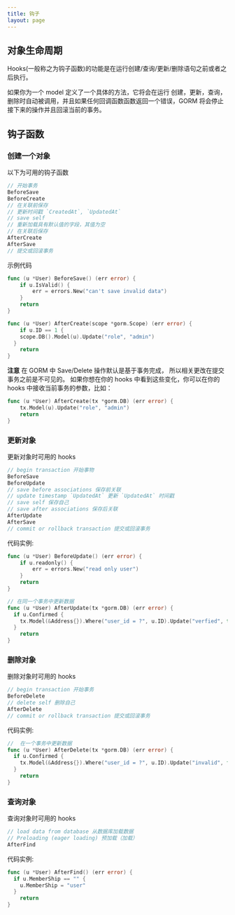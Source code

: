 ```yaml
---
title: 钩子
layout: page
---
```


## 对象生命周期

Hooks(一般称之为钩子函数)的功能是在运行创建/查询/更新/删除语句之前或者之后执行。

如果你为一个 model 定义了一个具体的方法，它将会在运行 创建，更新，查询，删除时自动被调用，并且如果任何回调函数函数返回一个错误，GORM 将会停止接下来的操作并且回滚当前的事务。

## 钩子函数

### 创建一个对象

以下为可用的钩子函数

```go
// 开始事务
BeforeSave
BeforeCreate
// 在关联前保存
// 更新时间戳 `CreatedAt`, `UpdatedAt`
// save self
// 重新加载具有默认值的字段，其值为空
// 在关联后保存
AfterCreate
AfterSave
// 提交或回滚事务
```

示例代码

```go
func (u *User) BeforeSave() (err error) {
    if u.IsValid() {
        err = errors.New("can't save invalid data")
    }
    return
}

func (u *User) AfterCreate(scope *gorm.Scope) (err error) {
    if u.ID == 1 {
    scope.DB().Model(u).Update("role", "admin")
  }
    return
}
```

**注意** 在 GORM 中 Save/Delete 操作默认是基于事务完成， 所以相关更改在提交事务之前是不可见的。 如果你想在你的 hooks 中看到这些变化，你可以在你的 hooks 中接收当前事务的参数，比如：

```go
func (u *User) AfterCreate(tx *gorm.DB) (err error) {
    tx.Model(u).Update("role", "admin")
    return
}
```

### 更新对象

更新对象时可用的 hooks

```go
// begin transaction 开始事物
BeforeSave
BeforeUpdate
// save before associations 保存前关联
// update timestamp `UpdatedAt` 更新 `UpdatedAt` 时间戳
// save self 保存自己
// save after associations 保存后关联
AfterUpdate
AfterSave
// commit or rollback transaction 提交或回滚事务
```

代码实例:

```go
func (u *User) BeforeUpdate() (err error) {
    if u.readonly() {
        err = errors.New("read only user")
    }
    return
}

// 在同一个事务中更新数据
func (u *User) AfterUpdate(tx *gorm.DB) (err error) {
  if u.Confirmed {
    tx.Model(&Address{}).Where("user_id = ?", u.ID).Update("verfied", true)
  }
    return
}
```

### 删除对象

删除对象时可用的 hooks

```go
// begin transaction 开始事务
BeforeDelete
// delete self 删除自己
AfterDelete
// commit or rollback transaction 提交或回滚事务
```

代码实例:

```go
//  在一个事务中更新数据
func (u *User) AfterDelete(tx *gorm.DB) (err error) {
  if u.Confirmed {
    tx.Model(&Address{}).Where("user_id = ?", u.ID).Update("invalid", false)
  }
    return
}
```

### 查询对象

查询对象时可用的 hooks

```go
// load data from database 从数据库加载数据
// Preloading (eager loading) 预加载（加载）
AfterFind
```

代码实例:

```go
func (u *User) AfterFind() (err error) {
  if u.MemberShip == "" {
    u.MemberShip = "user"
  }
    return
}
```